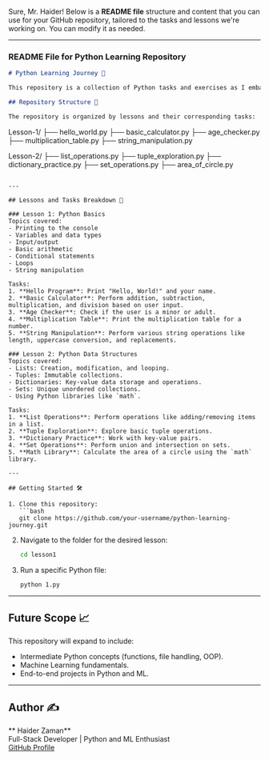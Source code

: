Sure, Mr. Haider! Below is a **README file** structure and content that you can use for your GitHub repository, tailored to the tasks and lessons we're working on. You can modify it as needed.

---

### **README File for Python Learning Repository**

```markdown
# Python Learning Journey 🚀

This repository is a collection of Python tasks and exercises as I embark on my journey to learn Python and Machine Learning. Each task corresponds to lessons focused on building a strong foundation in Python programming and eventually progressing into Machine Learning concepts.

## Repository Structure 📂

The repository is organized by lessons and their corresponding tasks:

```
Lesson-1/
  ├── hello_world.py
  ├── basic_calculator.py
  ├── age_checker.py
  ├── multiplication_table.py
  ├── string_manipulation.py

Lesson-2/
  ├── list_operations.py
  ├── tuple_exploration.py
  ├── dictionary_practice.py
  ├── set_operations.py
  ├── area_of_circle.py
```

---

## Lessons and Tasks Breakdown 📘

### Lesson 1: Python Basics
Topics covered:
- Printing to the console
- Variables and data types
- Input/output
- Basic arithmetic
- Conditional statements
- Loops
- String manipulation

Tasks:
1. **Hello Program**: Print "Hello, World!" and your name.
2. **Basic Calculator**: Perform addition, subtraction, multiplication, and division based on user input.
3. **Age Checker**: Check if the user is a minor or adult.
4. **Multiplication Table**: Print the multiplication table for a number.
5. **String Manipulation**: Perform various string operations like length, uppercase conversion, and replacements.

### Lesson 2: Python Data Structures
Topics covered:
- Lists: Creation, modification, and looping.
- Tuples: Immutable collections.
- Dictionaries: Key-value data storage and operations.
- Sets: Unique unordered collections.
- Using Python libraries like `math`.

Tasks:
1. **List Operations**: Perform operations like adding/removing items in a list.
2. **Tuple Exploration**: Explore basic tuple operations.
3. **Dictionary Practice**: Work with key-value pairs.
4. **Set Operations**: Perform union and intersection on sets.
5. **Math Library**: Calculate the area of a circle using the `math` library.

---

## Getting Started 🛠️

1. Clone this repository:
   ```bash
   git clone https://github.com/your-username/python-learning-journey.git
   ```

2. Navigate to the folder for the desired lesson:
   ```bash
   cd lesson1
   ```

3. Run a specific Python file:
   ```bash
   python 1.py
   ```

---

## Future Scope 📈
This repository will expand to include:
- Intermediate Python concepts (functions, file handling, OOP).
- Machine Learning fundamentals.
- End-to-end projects in Python and ML.

---

## Author ✍️
** Haider Zaman**  
Full-Stack Developer | Python and ML Enthusiast  
[GitHub Profile](https://github.com/haideryzai)
